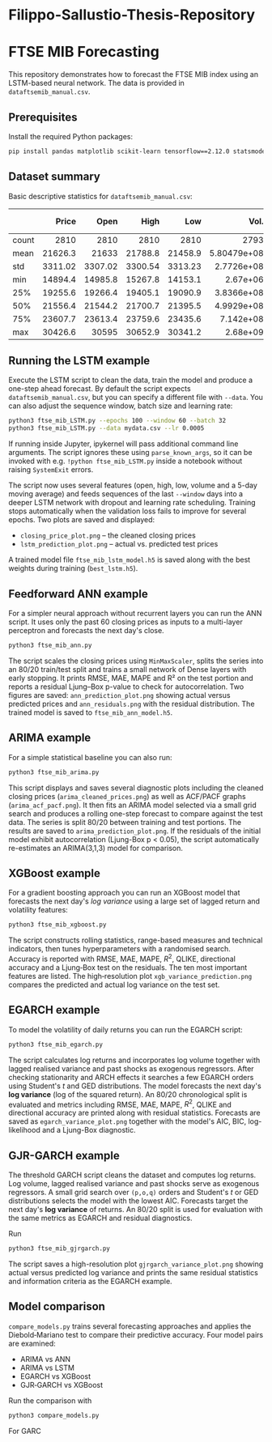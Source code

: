 # Filippo-Sallustio-Thesis-Repository
# FTSE MIB Forecasting

This repository demonstrates how to forecast the FTSE MIB index using
an LSTM-based neural network.
The data is provided in `dataftsemib_manual.csv`.

## Prerequisites

Install the required Python packages:

```bash
pip install pandas matplotlib scikit-learn tensorflow==2.12.0 statsmodels pmdarima
```

## Dataset summary

Basic descriptive statistics for `dataftsemib_manual.csv`:

|       |    Price |     Open |     High |      Low |           Vol. |   Change % |
|:------|---------:|---------:|---------:|---------:|---------------:|-----------:|
| count |  2810    |  2810    |  2810    |  2810    | 2793           |    2810    |
| mean  | 21626.3  | 21633    | 21788.8  | 21458.9  | 5.80479e+08    |       0.03 |
| std   |  3311.02 |  3307.02 |  3300.54 |  3313.23 | 2.7726e+08     |       1.42 |
| min   | 14894.4  | 14985.8  | 15267.8  | 14153.1  | 2.67e+06       |     -16.92 |
| 25%   | 19255.6  | 19266.4  | 19405.1  | 19090.9  | 3.8366e+08    |      -0.65 |
| 50%   | 21556.4  | 21544.2  | 21700.7  | 21395.5  | 4.9929e+08    |       0.08 |
| 75%   | 23607.7  | 23613.4  | 23759.6  | 23435.6  | 7.142e+08     |       0.78 |
| max   | 30426.6  | 30595    | 30652.9  | 30341.2  | 2.68e+09      |       8.93 |

## Running the LSTM example

Execute the LSTM script to clean the data, train the model and produce a
one-step ahead forecast.  By default the script expects
`dataftsemib_manual.csv`, but you can specify a different file with
`--data`.  You can also adjust the sequence window, batch size and
learning rate:

```bash
python3 ftse_mib_LSTM.py --epochs 100 --window 60 --batch 32
python3 ftse_mib_LSTM.py --data mydata.csv --lr 0.0005
```

If running inside Jupyter, ipykernel will pass additional command line
arguments.  The script ignores these using `parse_known_args`, so it can be
invoked with e.g. `!python ftse_mib_LSTM.py` inside a notebook without
raising `SystemExit` errors.

The script now uses several features (open, high, low, volume and a
5-day moving average) and feeds sequences of the last `--window` days
into a deeper LSTM network with dropout and learning rate scheduling.
Training stops automatically when the validation loss fails to improve
for several epochs.  Two plots
are saved and displayed:

- `closing_price_plot.png` – the cleaned closing prices
- `lstm_prediction_plot.png` – actual vs. predicted test prices

A trained model file `ftse_mib_lstm_model.h5` is saved along with the
best weights during training (`best_lstm.h5`).

## Feedforward ANN example

For a simpler neural approach without recurrent layers you can run the
ANN script.  It uses only the past 60 closing prices as inputs to a
multi-layer perceptron and forecasts the next day's close.

```bash
python3 ftse_mib_ann.py
```

The script scales the closing prices using `MinMaxScaler`, splits the
series into an 80/20 train/test split and trains a small network of
Dense layers with early stopping.  It prints RMSE, MAE, MAPE and R² on
the test portion and reports a residual Ljung–Box p-value to check for
autocorrelation.  Two figures are saved: `ann_prediction_plot.png`
showing actual versus predicted prices and `ann_residuals.png` with the
residual distribution.  The trained model is saved to
`ftse_mib_ann_model.h5`.

## ARIMA example

For a simple statistical baseline you can also run:

```bash
python3 ftse_mib_arima.py
```

This script displays and saves several diagnostic plots including the cleaned closing
prices (`arima_cleaned_prices.png`) as well as ACF/PACF graphs
(`arima_acf_pacf.png`). It then fits an ARIMA model selected via a small grid
search and produces a rolling one-step forecast to compare against the test
data. The series is split 80/20 between training and test portions. The results
are saved to `arima_prediction_plot.png`. If the residuals of the initial model
exhibit autocorrelation (Ljung-Box p < 0.05), the script automatically
re-estimates an ARIMA(3,1,3) model for comparison.

## XGBoost example

For a gradient boosting approach you can run an XGBoost model that forecasts
the next day's *log variance* using a large set of lagged return and volatility
features:

```bash
python3 ftse_mib_xgboost.py
```

The script constructs rolling statistics, range-based measures and technical
indicators, then tunes hyperparameters with a randomised search. Accuracy is
reported with RMSE, MAE, MAPE, $R^2$, QLIKE, directional accuracy and a
Ljung‑Box test on the residuals. The ten most important features are listed.
The high‑resolution plot `xgb_variance_prediction.png` compares the predicted
and actual log variance on the test set.


## EGARCH example

To model the volatility of daily returns you can run the EGARCH
script:

```bash
python3 ftse_mib_egarch.py
```

The script calculates log returns and incorporates log volume together
with lagged realised variance and past shocks as exogenous regressors.
After checking stationarity and ARCH effects it searches a few EGARCH
orders using Student's *t* and GED distributions.  The model forecasts
the next day's **log variance** (log of the squared return).  An 80/20
chronological split is evaluated and metrics including RMSE, MAE, MAPE,
$R^2$, QLIKE and directional accuracy are printed along with residual
statistics. Forecasts are saved as `egarch_variance_plot.png` together
with the model's AIC, BIC, log-likelihood and a Ljung-Box diagnostic.

## GJR-GARCH example

The threshold GARCH script cleans the dataset and computes log
returns.  Log volume, lagged realised variance and past shocks serve as
exogenous regressors.  A small grid search over `(p,o,q)` orders and
Student's *t* or GED distributions selects the model with the lowest
AIC.  Forecasts target the next day's **log variance** of returns.  An
80/20 split is used for evaluation with the same metrics as EGARCH and
residual diagnostics.

Run

```bash
python3 ftse_mib_gjrgarch.py
```

The script saves a high-resolution plot `gjrgarch_variance_plot.png` showing
actual versus predicted log variance and prints the same residual statistics
and information criteria as the EGARCH example.

## Model comparison

`compare_models.py` trains several forecasting approaches and applies the
Diebold‑Mariano test to compare their predictive accuracy.  Four model pairs
are examined:

- ARIMA vs ANN
- ARIMA vs LSTM
- EGARCH vs XGBoost
- GJR‑GARCH vs XGBoost

Run the comparison with

```bash
python3 compare_models.py
```

For GARC
